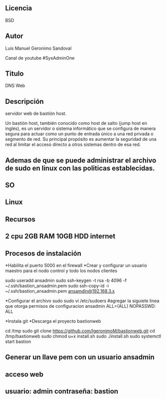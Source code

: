 Licencia
-------
BSD

Autor
------------------
Luis Manuel Geronimo Sandoval 

Canal de youtube #SysAdminOne

Titulo
------------------
DNS Web

Descripción
------------------
servidor web de bastión host.

Un bastión host, también conocido como host de salto (jump host en inglés), es un servidor o sistema informático que se configura de manera segura para actuar como un punto de entrada único a una red privada o segmento de red. Su principal propósito es aumentar la seguridad de una red al limitar el acceso directo a otros sistemas dentro de esa red.

Ademas de que se puede administrar el archivo de sudo en linux con las politicas establecidas.
------------------
SO
------------------
Linux
------------------
Recursos
------------------
2 cpu
2GB RAM
10GB HDD
internet
------------------
Procesos de instalación
------------------

*Habilita el puerto 5000 en el firewall
*Crear y configurar un usuario maestro para el nodo control y todo los nodos clientes

sudo useradd ansadmin
sudo ssh-keygen -t rsa -b 4096 -f ~/.ssh/bastion_ansadmin.pem
sudo ssh-copy-id -i ~/.ssh/bastion_ansadmin.pem ansamdin@192.168.3.x 

*Configurar el archivo sudo
sudo vi /etc/sudoers
#agregar la siguiete linea que otorga permisos de configuracion
ansadmin	ALL=(ALL)	NOPASSWD: ALL

*Instala git
*Descarga el proyecto bastionweb

cd /tmp
sudo git clone https://github.com/lgeronimoM/bastionweb.git
cd /tmp/bastionweb
sudo chmod u+x install.sh
sudo ./install.sh
sudo systemctl start bastion

Generar un llave pem con un usuario ansadmin
------------------
acceso web
------------------
usuario: admin
contraseña: bastion
------------------
